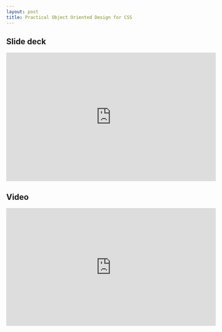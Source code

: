 ```yaml
---
layout: post
title: Practical Object Oriented Design for CSS
---
```


## Slide deck

<iframe src="https://docs.google.com/presentation/d/1xDy_mX6RDM45ZJvRXlKqSrCN_dAmIUn8dpCiozIxjkk/embed?start=false&loop=false&delayms=3000" frameborder="0" width="560" height="344" allowfullscreen="true" mozallowfullscreen="true" webkitallowfullscreen="true"></iframe>

## Video

<iframe width="560" height="315" src="https://www.youtube.com/embed/l8MNhQaH0TI" frameborder="0" allowfullscreen></iframe>
